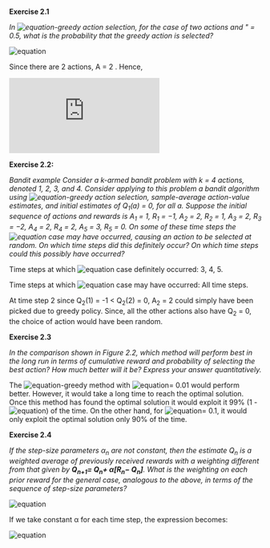 **Exercise 2.1**

*In ![equation](https://latex.codecogs.com/png.latex?\varepsilon)-greedy action selection, for the case of two actions and " = 0.5, what is
the probability that the greedy action is selected?*

![equation](https://latex.codecogs.com/png.latex?P(greedy)&space;=&space;P(pick\,greedy|exploit)P(exploit)&space;&plus;&space;P(pick\,greedy|exploration)P(exploration)\\*&space;~~~~~~~~~~~~~~~~~~~&space;=&space;1*(1-\varepsilon)&space;&plus;&space;\frac{1}{A}*\varepsilon\\*&space;~~~~~~~~~~~~~~~~~~~&space;=&space;1&space;-&space;\frac{(A&space;-&space;1)}{A}\varepsilon)

Since there are 2 actions, A = 2 . Hence,

![equation](https://latex.codecogs.com/png.latex?P(greedy)&space;=&space;0.75)



**Exercise 2.2:**

*Bandit example Consider a k-armed bandit problem with k = 4 actions,
denoted 1, 2, 3, and 4. Consider applying to this problem a bandit algorithm using
![equation](https://latex.codecogs.com/png.latex?\varepsilon)-greedy action selection, sample-average action-value estimates, and initial estimates
of Q<sub>1</sub>(a) = 0, for all a. Suppose the initial sequence of actions and rewards is A<sub>1</sub> = 1,
R<sub>1</sub> = −1, A<sub>2</sub> = 2, R<sub>2</sub> = 1, A<sub>3</sub> = 2, R<sub>3</sub> = −2, A<sub>4</sub> = 2, R<sub>4</sub> = 2, A<sub>5</sub> = 3, R<sub>5</sub> = 0. On some
of these time steps the ![equation](https://latex.codecogs.com/png.latex?\varepsilon) case may have occurred, causing an action to be selected at
random. On which time steps did this definitely occur? On which time steps could this
possibly have occurred?*

Time steps at which ![equation](https://latex.codecogs.com/png.latex?\varepsilon) case definitely occurred: 3, 4, 5.

Time steps at which ![equation](https://latex.codecogs.com/png.latex?\varepsilon) case may have occurred: All time steps.

At time step 2 since Q<sub>2</sub>(1) = -1 < Q<sub>2</sub>(2) = 0, A<sub>2</sub> = 2 could simply have been picked due to greedy policy. Since, all the other actions also have Q<sub>2</sub> = 0, the choice of action would have been random.



**Exercise 2.3**

*In the comparison shown in Figure 2.2, which method will perform best in
the long run in terms of cumulative reward and probability of selecting the best action?
How much better will it be? Express your answer quantitatively.*

The ![equation](https://latex.codecogs.com/png.latex?\varepsilon)-greedy method with ![equation](https://latex.codecogs.com/png.latex?\varepsilon)= 0.01 would perform better. However, it would take a long time to reach the optimal solution. Once this method has found the optimal solution it would exploit it 99% (1 - ![equation](https://latex.codecogs.com/png.latex?\varepsilon)) of the time. On the other hand, for ![equation](https://latex.codecogs.com/png.latex?\varepsilon)= 0.1, it would only exploit the optimal solution only 90% of the time.



**Exercise 2.4**

*If the step-size parameters α<sub>n</sub> are not constant, then the estimate Q<sub>n</sub> is a weighted average of previously received rewards with a weighting different from that given by **Q<sub>n+1</sub>= Q<sub>n</sub>+ α[R<sub>n</sub>− Q<sub>n</sub>]**. What is the weighting on each prior reward for the general case, analogous to the above, in terms of the sequence of step-size parameters?*

![equation](https://latex.codecogs.com/png.latex?Q_{n&plus;1}&space;=&space;Q_{n}&space;&plus;&space;\alpha_{n}(R_{n}&space;-&space;Q_{n})\\*&space;~~~~~~~~~~~~&space;=&space;(1&space;-&space;\alpha_{n})Q_{n}&space;&plus;&space;\alpha_{n}R_{n}\\*&space;~~~~~~~~~~~~&space;=&space;(1&space;-&space;\alpha_{n})[Q_{n-1}&space;&plus;&space;\alpha_{n-1}(R_{n-1}&space;-&space;Q_{n-1})]&space;&plus;&space;\alpha_{n}R_{n}\\*&space;~~~~~~~~~~~~&space;=&space;(1&space;-&space;\alpha_{n})[(1&space;-&space;\alpha_{n-1})Q_{n-1}&space;&plus;&space;\alpha_{n-1}R_{n-1}]&space;&plus;&space;\alpha_{n}R_{n}\\*&space;~~~~~~~~~~~~&space;=&space;(1&space;-&space;\alpha_{n})(1&space;-&space;\alpha_{n-1})Q_{n-1}&space;&plus;&space;\alpha_{n-1}R_{n-1}(1&space;-&space;\alpha_{n})&space;&plus;&space;\alpha_{n}R_{n}\\*&space;~~~~~~~~~~~~&space;=&space;Q_{1}\prod_{i&space;=&space;1}^{n}(1&space;-&space;\alpha_{i})&space;&plus;&space;\sum_{j&space;=&space;1}^{n}\alpha_{j}R_{j}\prod_{j&space;=&space;i}^{n&space;-&space;1}(1&space;-&space;\alpha_{j&space;&plus;&space;1}))

If we take constant α for each time step, the expression becomes:

![equation](https://latex.codecogs.com/png.latex?Q_{n&plus;1}&space;=&space;Q_{1}(1&space;-&space;\alpha)^{n}&space;&plus;&space;\alpha\sum_{i&space;=&space;1}^{n}(1&space;-&space;\alpha)^{n&space;-&space;1}R_{i})
